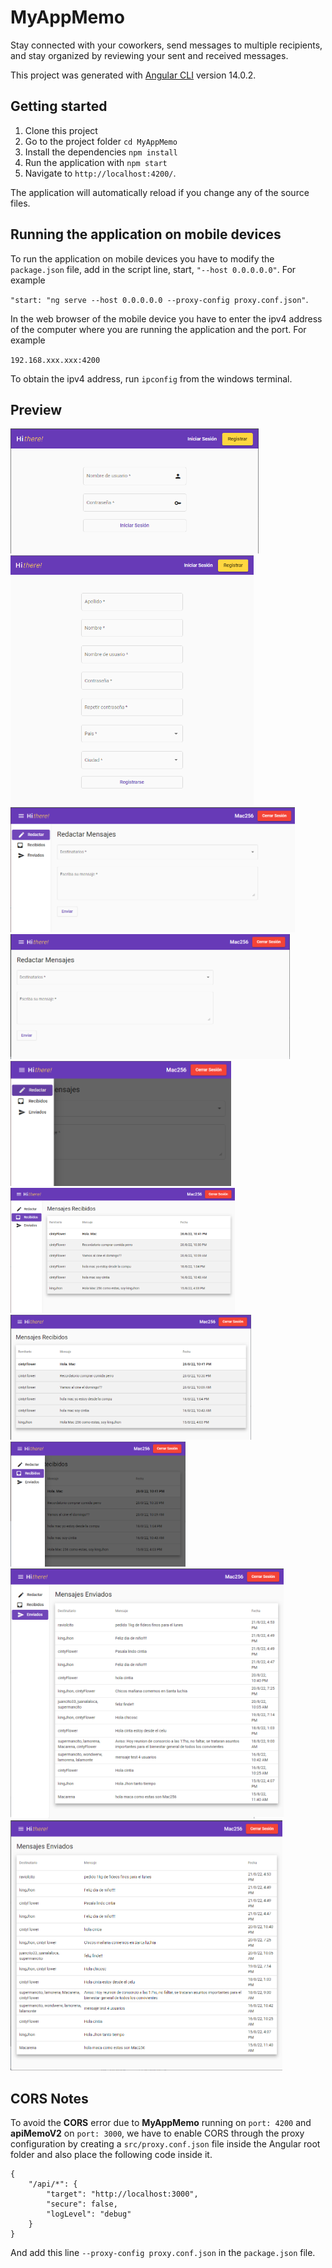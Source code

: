 # MyAppMemo

Stay connected with your coworkers, send messages to multiple recipients, and stay organized by reviewing your sent and received messages.

This project was generated with [Angular CLI](https://github.com/angular/angular-cli) version 14.0.2.

## Getting started

1. Clone this project
2. Go to the project folder `cd MyAppMemo`
3. Install the dependencies `npm install`
4. Run the application with `npm start`
5. Navigate to `http://localhost:4200/`. 

The application will automatically reload if you change any of the source files.

## Running the application on mobile devices

To run the application on mobile devices you have to modify the `package.json` file, add in the script line, start, `"--host 0.0.0.0.0"`. For example

`"start: "ng serve --host 0.0.0.0.0 --proxy-config proxy.conf.json"`.

In the web browser of the mobile device you have to enter the ipv4 address of the computer where you are running the application and the port. For example

`192.168.xxx.xxx:4200`

To obtain the ipv4 address, run `ipconfig` from the windows terminal.

## Preview
<img src="readmePreview/iniciarSesion.png" height="200">
<img src="readmePreview/registrar.png" height="400">
<img src="readmePreview/redactar.png" height="200">
<img src="readmePreview/redactarHideSidenav.png" height="200">
<img src="readmePreview/redactarMovil.png" height="200">
<img src="readmePreview/recibidos.png" height="200">
<img src="readmePreview/recibidosHideSidenav.png" height="200">
<img src="readmePreview/recibidosMovil.png" height="200">
<img src="readmePreview/enviados.png" height="400">
<img src="readmePreview/enviadosHideSidenav.png" height="400">


## CORS Notes
To avoid the __CORS__ error due to __MyAppMemo__ running on `port: 4200` and __apiMemoV2__ on `port: 3000`, we have to enable CORS through the proxy configuration by creating a `src/proxy.conf.json` file inside the Angular root folder and also place the following code inside it.

```
{
    "/api/*": {
        "target": "http://localhost:3000",
        "secure": false,
        "logLevel": "debug"
    }
}
```

And add this line `--proxy-config proxy.conf.json` in the `package.json` file.


